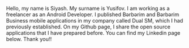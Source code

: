 Hello, my name is Siyash. My surname is Yusifov. I am working as a freelancer as an Android Developer. I published Bərbərim and Bərbərim Business mobile applications in my company called Dual SM, which I had previously established. On my Github page, I share the open source applications that I have prepared before. You can find my Linkedin page below. Thank you!!
